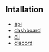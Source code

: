 ## Intallation

- [api](installation-api.md)
- [dashboard](installation-dashboard.md)
- [cli](installation-cli.md)
- [discord](installation-discord.md)